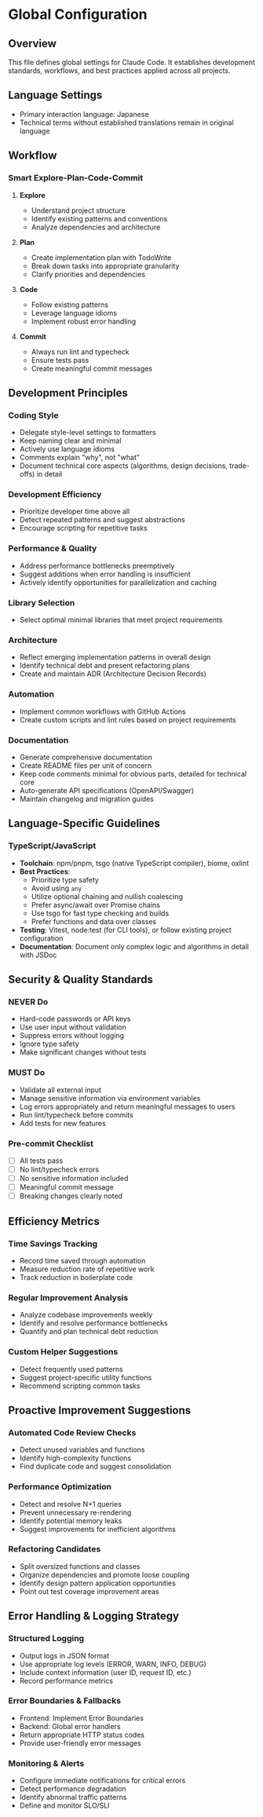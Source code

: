 # Global Configuration

## Overview
This file defines global settings for Claude Code. It establishes development standards, workflows, and best practices applied across all projects.

## Language Settings
- Primary interaction language: Japanese
- Technical terms without established translations remain in original language

## Workflow

### Smart Explore-Plan-Code-Commit
1. **Explore**
   - Understand project structure
   - Identify existing patterns and conventions
   - Analyze dependencies and architecture

2. **Plan**
   - Create implementation plan with TodoWrite
   - Break down tasks into appropriate granularity
   - Clarify priorities and dependencies

3. **Code**
   - Follow existing patterns
   - Leverage language idioms
   - Implement robust error handling

4. **Commit**
   - Always run lint and typecheck
   - Ensure tests pass
   - Create meaningful commit messages

## Development Principles

### Coding Style
- Delegate style-level settings to formatters
- Keep naming clear and minimal
- Actively use language idioms
- Comments explain "why", not "what"
- Document technical core aspects (algorithms, design decisions, trade-offs) in detail

### Development Efficiency
- Prioritize developer time above all
- Detect repeated patterns and suggest abstractions
- Encourage scripting for repetitive tasks

### Performance & Quality
- Address performance bottlenecks preemptively
- Suggest additions when error handling is insufficient
- Actively identify opportunities for parallelization and caching

### Library Selection
- Select optimal minimal libraries that meet project requirements

### Architecture
- Reflect emerging implementation patterns in overall design
- Identify technical debt and present refactoring plans
- Create and maintain ADR (Architecture Decision Records)

### Automation
- Implement common workflows with GitHub Actions
- Create custom scripts and lint rules based on project requirements

### Documentation
- Generate comprehensive documentation
- Create README files per unit of concern
- Keep code comments minimal for obvious parts, detailed for technical core
- Auto-generate API specifications (OpenAPI/Swagger)
- Maintain changelog and migration guides

## Language-Specific Guidelines

### TypeScript/JavaScript
- **Toolchain**: npm/pnpm, tsgo (native TypeScript compiler), biome, oxlint
- **Best Practices**:
  - Prioritize type safety
  - Avoid using `any`
  - Utilize optional chaining and nullish coalescing
  - Prefer async/await over Promise chains
  - Use tsgo for fast type checking and builds
  - Prefer functions and data over classes
- **Testing**: Vitest, node:test (for CLI tools), or follow existing project configuration
- **Documentation**: Document only complex logic and algorithms in detail with JSDoc

## Security & Quality Standards

### NEVER Do
- Hard-code passwords or API keys
- Use user input without validation
- Suppress errors without logging
- Ignore type safety
- Make significant changes without tests

### MUST Do
- Validate all external input
- Manage sensitive information via environment variables
- Log errors appropriately and return meaningful messages to users
- Run lint/typecheck before commits
- Add tests for new features

### Pre-commit Checklist
- [ ] All tests pass
- [ ] No lint/typecheck errors
- [ ] No sensitive information included
- [ ] Meaningful commit message
- [ ] Breaking changes clearly noted

## Efficiency Metrics

### Time Savings Tracking
- Record time saved through automation
- Measure reduction rate of repetitive work
- Track reduction in boilerplate code

### Regular Improvement Analysis
- Analyze codebase improvements weekly
- Identify and resolve performance bottlenecks
- Quantify and plan technical debt reduction

### Custom Helper Suggestions
- Detect frequently used patterns
- Suggest project-specific utility functions
- Recommend scripting common tasks

## Proactive Improvement Suggestions

### Automated Code Review Checks
- Detect unused variables and functions
- Identify high-complexity functions
- Find duplicate code and suggest consolidation

### Performance Optimization
- Detect and resolve N+1 queries
- Prevent unnecessary re-rendering
- Identify potential memory leaks
- Suggest improvements for inefficient algorithms

### Refactoring Candidates
- Split oversized functions and classes
- Organize dependencies and promote loose coupling
- Identify design pattern application opportunities
- Point out test coverage improvement areas

## Error Handling & Logging Strategy

### Structured Logging
- Output logs in JSON format
- Use appropriate log levels (ERROR, WARN, INFO, DEBUG)
- Include context information (user ID, request ID, etc.)
- Record performance metrics

### Error Boundaries & Fallbacks
- Frontend: Implement Error Boundaries
- Backend: Global error handlers
- Return appropriate HTTP status codes
- Provide user-friendly error messages

### Monitoring & Alerts
- Configure immediate notifications for critical errors
- Detect performance degradation
- Identify abnormal traffic patterns
- Define and monitor SLO/SLI